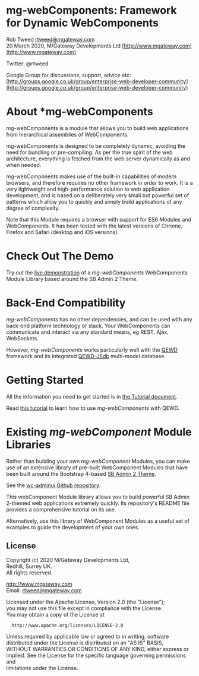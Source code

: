 # mg-webComponents: Framework for Dynamic WebComponents
 
Rob Tweed <rtweed@mgateway.com>  
20 March 2020, M/Gateway Developments Ltd [http://www.mgateway.com](http://www.mgateway.com)  

Twitter: @rtweed

Google Group for discussions, support, advice etc: [http://groups.google.co.uk/group/enterprise-web-developer-community](http://groups.google.co.uk/group/enterprise-web-developer-community)


# About *mg-webComponents

mg-webComponents is a module that allows you to build web applications 
from hierarchical assemblies of WebComponents.

mg-webComponents is designed to be completely dynamic, avoiding the need for 
bundling or pre-compiling. As per the true spirit of the web architecture, 
everything is fetched from the web server dynamically as and when needed.

mg-webComponents makes use of the built-in capabilities of modern browsers, 
and therefore requires no other framework in order to work. It is a very 
lightweight and high-performance solution to web application development,
 and is based on a deliberately very small but powerful set of patterns which allow you 
to quickly and simply build applications of any degree of complexity.

Note that this Module requires a browser with support for ES6 Modules and
WebComponents.  It has been tested with the latest versions of Chrome, Firefox and
Safari (desktop and iOS versions).


# Check Out The Demo

Try out the [live demonstration](http://178.62.26.29:8080/demo)
 of a *mg-webComponents* WebComponents Module Library
based around the SB Admin 2 Theme.



# Back-End Compatibility

*mg-webComponents* has no other dependencies, and can be used with any back-end
platform technology or stack.  Your WebComponents can communicate and interact via any
standard means, eg REST, Ajax, WebSockets.

However, *mg-webComponents* works particularly well with the [QEWD](https://github.com/robtweed/qewd)
framework and its integrated [QEWD-JSdb](https://github.com/robtweed/qewd-jsdb) multi-model database.


# Getting Started

All the information you need to get started is in [the Tutorial document](./TUTORIAL.md).

Read [this tutorial](./QEWD.md) to learn how to use *mg-webComponents* with QEWD.


# Existing *mg-webComponent* Module Libraries

Rather than building your own *mg-webComponent* Modules, you can make use of an extensive
library of pre-built WebComponent Modules that have been built around the Bootstrap 4-based
[SB Admin 2 Theme](https://startbootstrap.com/themes/sb-admin-2/).

See the [wc-adminui Github repository](https://github.com/robtweed/wc-admin-ui).

This webComponent Module library allows you to build powerful SB Admin 2-themed web applications
extremely quickly.  Its repository's README file provides a comprehensive tutorial on its use.

Alternatively, use this library of WebComponent Modules as a useful set of examples to guide
the development of your own ones.



## License

 Copyright (c) 2020 M/Gateway Developments Ltd,                           
 Redhill, Surrey UK.                                                      
 All rights reserved.                                                     
                                                                           
  http://www.mgateway.com                                                  
  Email: rtweed@mgateway.com                                               
                                                                           
                                                                           
  Licensed under the Apache License, Version 2.0 (the "License");          
  you may not use this file except in compliance with the License.         
  You may obtain a copy of the License at                                  
                                                                           
      http://www.apache.org/licenses/LICENSE-2.0                           
                                                                           
  Unless required by applicable law or agreed to in writing, software      
  distributed under the License is distributed on an "AS IS" BASIS,        
  WITHOUT WARRANTIES OR CONDITIONS OF ANY KIND, either express or implied. 
  See the License for the specific language governing permissions and      
   limitations under the License.      
